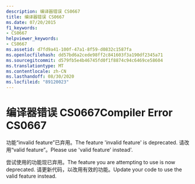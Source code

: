 ```yaml
---
description: 编译器错误 CS0667
title: 编译器错误 CS0667
ms.date: 07/20/2015
f1_keywords:
- CS0667
helpviewer_keywords:
- CS0667
ms.assetid: d7fd9a41-100f-47a1-8f59-d0832c1587fa
ms.openlocfilehash: dd57bd6a2cede98ff2c841603f3a190df2345a71
ms.sourcegitcommit: d579fb5e4b46745fd0f1f8874c94c6469ce58604
ms.translationtype: MT
ms.contentlocale: zh-CN
ms.lasthandoff: 08/30/2020
ms.locfileid: "89120023"
---
```

# <a name="compiler-error-cs0667"></a><span data-ttu-id="ca133-103">编译器错误 CS0667</span><span class="sxs-lookup"><span data-stu-id="ca133-103">Compiler Error CS0667</span></span>
<span data-ttu-id="ca133-104">功能“invalid feature”已弃用。</span><span class="sxs-lookup"><span data-stu-id="ca133-104">The feature 'invalid feature' is deprecated.</span></span> <span data-ttu-id="ca133-105">请改用“valid feature”。</span><span class="sxs-lookup"><span data-stu-id="ca133-105">Please use 'valid feature' instead'.</span></span>  
  
 <span data-ttu-id="ca133-106">尝试使用的功能现已弃用。</span><span class="sxs-lookup"><span data-stu-id="ca133-106">The feature you are attempting to use is now deprecated.</span></span> <span data-ttu-id="ca133-107">请更新代码，以改用有效的功能。</span><span class="sxs-lookup"><span data-stu-id="ca133-107">Update your code to use the valid feature instead.</span></span>
